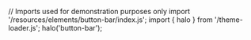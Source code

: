 <!--
type: template
name: button-bar
-->
// Imports used for demonstration purposes only
import '/resources/elements/button-bar/index.js';
import { halo } from '/theme-loader.js';
halo('button-bar');
